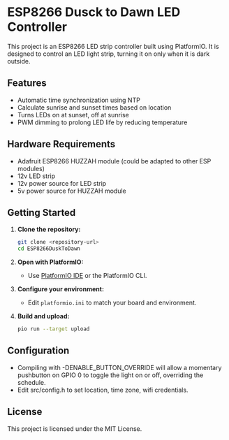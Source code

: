 # ESP8266 Dusck to Dawn LED Controller

This project is an ESP8266 LED strip controller built using PlatformIO. It is designed to control an LED light strip, turning it on only when it is dark outside.

## Features

- Automatic time synchronization using NTP
- Calculate sunrise and sunset times based on location
- Turns LEDs on at sunset, off at sunrise
- PWM dimming to prolong LED life by reducing temperature

## Hardware Requirements

- Adafruit ESP8266 HUZZAH module (could be adapted to other ESP modules)
- 12v LED strip
- 12v power source for LED strip
- 5v power source for HUZZAH module

## Getting Started

1. **Clone the repository:**
    ```bash
    git clone <repository-url>
    cd ESP8266DuskToDawn
    ```

2. **Open with PlatformIO:**
    - Use [PlatformIO IDE](https://platformio.org/) or the PlatformIO CLI.

3. **Configure your environment:**
    - Edit `platformio.ini` to match your board and environment.

4. **Build and upload:**
    ```bash
    pio run --target upload
    ```

## Configuration

- Compiling with -DENABLE_BUTTON_OVERRIDE will allow a momentary pushbutton on GPIO 0 to toggle the light on or off, overriding the schedule.
- Edit src/config.h to set location, time zone, wifi credentials.

## License

This project is licensed under the MIT License.
